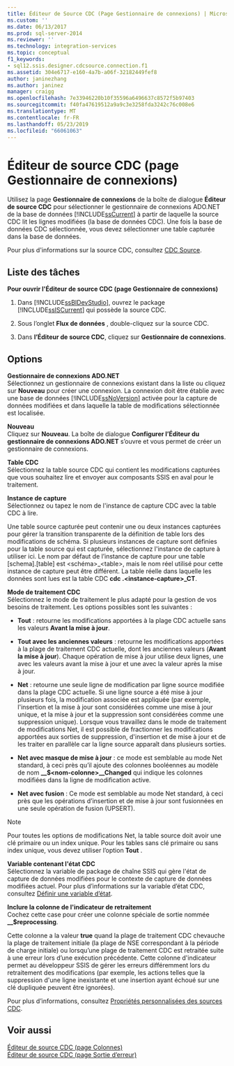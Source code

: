 ```yaml
---
title: Éditeur de Source CDC (Page Gestionnaire de connexions) | Microsoft Docs
ms.custom: ''
ms.date: 06/13/2017
ms.prod: sql-server-2014
ms.reviewer: ''
ms.technology: integration-services
ms.topic: conceptual
f1_keywords:
- sql12.ssis.designer.cdcsource.connection.f1
ms.assetid: 304e6717-e160-4a7b-a06f-32182449fef8
author: janinezhang
ms.author: janinez
manager: craigg
ms.openlocfilehash: 7e33946220b10f35596a6496637c8572f5b97403
ms.sourcegitcommit: f40fa47619512a9a9c3e3258fda3242c76c008e6
ms.translationtype: MT
ms.contentlocale: fr-FR
ms.lasthandoff: 05/23/2019
ms.locfileid: "66061063"
---
```

# <a name="cdc-source-editor-connection-manager-page"></a>Éditeur de source CDC (page Gestionnaire de connexions)
  Utilisez la page **Gestionnaire de connexions** de la boîte de dialogue **Éditeur de source CDC** pour sélectionner le gestionnaire de connexions ADO.NET de la base de données [!INCLUDE[ssCurrent](../includes/sscurrent-md.md)] à partir de laquelle la source CDC lit les lignes modifiées (la base de données CDC). Une fois la base de données CDC sélectionnée, vous devez sélectionner une table capturée dans la base de données.  
  
 Pour plus d'informations sur la source CDC, consultez [CDC Source](data-flow/cdc-source.md).  
  
## <a name="task-list"></a>Liste des tâches  
 **Pour ouvrir l'Éditeur de source CDC (page Gestionnaire de connexions)**  
  
1.  Dans [!INCLUDE[ssBIDevStudio](../includes/ssbidevstudio-md.md)], ouvrez le package [!INCLUDE[ssISCurrent](../includes/ssiscurrent-md.md)] qui possède la source CDC.  
  
2.  Sous l’onglet **Flux de données** , double-cliquez sur la source CDC.  
  
3.  Dans **l’Éditeur de source CDC**, cliquez sur **Gestionnaire de connexions**.  
  
## <a name="options"></a>Options  
 **Gestionnaire de connexions ADO.NET**  
 Sélectionnez un gestionnaire de connexions existant dans la liste ou cliquez sur **Nouveau** pour créer une connexion. La connexion doit être établie avec une base de données [!INCLUDE[ssNoVersion](../includes/ssnoversion-md.md)] activée pour la capture de données modifiées et dans laquelle la table de modifications sélectionnée est localisée.  
  
 **Nouveau**  
 Cliquez sur **Nouveau**. La boîte de dialogue **Configurer l’Éditeur du gestionnaire de connexions ADO.NET** s’ouvre et vous permet de créer un gestionnaire de connexions.  
  
 **Table CDC**  
 Sélectionnez la table source CDC qui contient les modifications capturées que vous souhaitez lire et envoyer aux composants SSIS en aval pour le traitement.  
  
 **Instance de capture**  
 Sélectionnez ou tapez le nom de l'instance de capture CDC avec la table CDC à lire.  
  
 Une table source capturée peut contenir une ou deux instances capturées pour gérer la transition transparente de la définition de table lors des modifications de schéma. Si plusieurs instances de capture sont définies pour la table source qui est capturée, sélectionnez l'instance de capture à utiliser ici. Le nom par défaut de l’instance de capture pour une table [schema].[table] est \<schéma>_\<table>, mais le nom réel utilisé pour cette instance de capture peut être différent. La table réelle dans laquelle les données sont lues est la table CDC **cdc .\<instance-capture>_CT**.  
  
 **Mode de traitement CDC**  
 Sélectionnez le mode de traitement le plus adapté pour la gestion de vos besoins de traitement. Les options possibles sont les suivantes :  
  
-   **Tout** : retourne les modifications apportées à la plage CDC actuelle sans les valeurs **Avant la mise à jour**.  
  
-   **Tout avec les anciennes valeurs** : retourne les modifications apportées à la plage de traitement CDC actuelle, dont les anciennes valeurs (**Avant la mise à jour**). Chaque opération de mise à jour utilise deux lignes, une avec les valeurs avant la mise à jour et une avec la valeur après la mise à jour.  
  
-   **Net** : retourne une seule ligne de modification par ligne source modifiée dans la plage CDC actuelle. Si une ligne source a été mise à jour plusieurs fois, la modification associée est appliquée (par exemple, l'insertion et la mise à jour sont considérées comme une mise à jour unique, et la mise à jour et la suppression sont considérées comme une suppression unique). Lorsque vous travaillez dans le mode de traitement de modifications Net, il est possible de fractionner les modifications apportées aux sorties de suppression, d'insertion et de mise à jour et de les traiter en parallèle car la ligne source apparaît dans plusieurs sorties.  
  
-   **Net avec masque de mise à jour** : ce mode est semblable au mode Net standard, à ceci près qu’il ajoute des colonnes booléennes au modèle de nom **__$\<nom-colonne>\__Changed** qui indique les colonnes modifiées dans la ligne de modification active.  
  
-   **Net avec fusion** : Ce mode est semblable au mode Net standard, à ceci près que les opérations d’insertion et de mise à jour sont fusionnées en une seule opération de fusion (UPSERT).  
  
> [!NOTE]  
>  Pour toutes les options de modifications Net, la table source doit avoir une clé primaire ou un index unique. Pour les tables sans clé primaire ou sans index unique, vous devez utiliser l’option **Tout** .  
  
 **Variable contenant l'état CDC**  
 Sélectionnez la variable de package de chaîne SSIS qui gère l'état de capture de données modifiées pour le contexte de capture de données modifiées actuel. Pour plus d’informations sur la variable d’état CDC, consultez [Définir une variable d’état](data-flow/define-a-state-variable.md).  
  
 **Inclure la colonne de l'indicateur de retraitement**  
 Cochez cette case pour créer une colonne spéciale de sortie nommée **__$reprocessing**.  
  
 Cette colonne a la valeur **true** quand la plage de traitement CDC chevauche la plage de traitement initiale (la plage de NSE correspondant à la période de charge initiale) ou lorsqu’une plage de traitement CDC est retraitée suite à une erreur lors d’une exécution précédente. Cette colonne d'indicateur permet au développeur SSIS de gérer les erreurs différemment lors du retraitement des modifications (par exemple, les actions telles que la suppression d'une ligne inexistante et une insertion ayant échoué sur une clé dupliquée peuvent être ignorées).  
  
 Pour plus d’informations, consultez [Propriétés personnalisées des sources CDC](data-flow/cdc-source-custom-properties.md).  
  
## <a name="see-also"></a>Voir aussi  
 [Éditeur de source CDC &#40;page Colonnes&#41;](../../2014/integration-services/cdc-source-editor-columns-page.md)   
 [Éditeur de source CDC &#40;page Sortie d’erreur&#41;](../../2014/integration-services/cdc-source-editor-error-output-page.md)  
  
  
